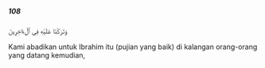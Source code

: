 ##### 108

<span class="ayah">وَتَرَكْنَا عَلَيْهِ فِى ٱلْءَاخِرِينَ</span>

<span class="ayah_translation">Kami abadikan untuk Ibrahim itu (pujian yang baik) di kalangan orang-orang yang datang kemudian,</span>
